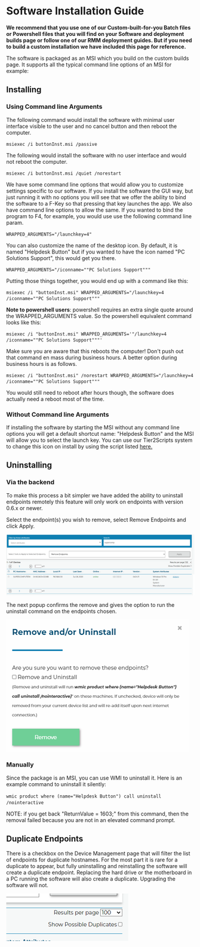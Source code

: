 # Software Installation Guide

**We recommend that you use one of our Custom-built-for-you  Batch files or Powershell files that you will find on your Software and deployment builds page or follow one of our RMM deployment guides.  But if you need to build a custom installation we have included this page for reference.** 



The software is packaged as an MSI which you build on the custom builds page. It supports all the typical command line options of an MSI for example:

## Installing

### Using Command line Arguments

The following command would install the software with minimal user interface visible to the user and no cancel button and then reboot the computer. 

```
msiexec /i buttonInst.msi /passive
```



The following would install the software with no user interface and would not reboot the computer.

```
msiexec /i buttonInst.msi /quiet /norestart
```



We have some command line options that would allow you to customize settings specific to our software. If you install the software the GUI way, but just running it with no options you will see that we offer the ability to bind the software to a F-Key so that pressing that key launches the app. We also have command line options to allow the same. If you wanted to bind the program to F4, for example, you would use use the following command line param.

```
WRAPPED_ARGUMENTS="/launchkey=4"
```



You can also customize the name of the desktop icon. By default, it is named "Helpdesk Button" but if you wanted to have the icon named "PC Solutions Support", this would get you there.

```
WRAPPED_ARGUMENTS="/iconname=""PC Solutions Support"""
```



Putting those things together, you would end up with a command like this:

```
msiexec /i "buttonInst.msi" WRAPPED_ARGUMENTS="/launchkey=4 /iconname=""PC Solutions Support"""
```

**Note to powershell users**: powershell requires an extra single quote around the WRAPPED_ARGUMENTS value. So the powershell equivalent command looks like this:

```
msiexec /i "buttonInst.msi" WRAPPED_ARGUMENTS='"/launchkey=4 /iconname=""PC Solutions Support"""'
```

Make sure you are aware that this reboots the computer! Don't push out that command en mass during business hours. A better option during business hours is as follows.

```
msiexec /i "buttonInst.msi" /norestart WRAPPED_ARGUMENTS="/launchkey=4 /iconname=""PC Solutions Support"""
```



You would still need to reboot after hours though, the software does actually need a reboot most of the time.

### Without Command line Arguments 

If installing the software by starting the MSI without any command line options you will get a default shortcut name: "Helpdesk Button" and the MSI will allow you to select the launch key. You can use our Tier2Scripts system to change this icon on install by using the script listed [here.](https://docs.tier2tickets.com/content/customization/tier2scripts/#update-shortcut-icons-on-install)



## Uninstalling

### Via the backend

To make this process a bit simpler we have added the ability to uninstall endpoints remotely this feature will only work on endpoints with version 0.6.x or newer.

Select the endpoint(s) you wish to remove, select Remove Endpoints and click Apply. 

![](images/remove1.png)

The next popup confirms the remove and gives the option to run the uninstall command on the endpoints chosen.

![](images/remove2.png)

### Manually

Since the package is an MSI, you can use WMI to uninstall it. Here is an example command to uninstall it silently: 

`wmic product where (name="Helpdesk Button") call uninstall /nointeractive`

NOTE: if you get back "ReturnValue = 1603;" from this command, then the removal failed because you are not in an elevated command prompt.



## Duplicate Endpoints

There is a checkbox on the Device Management page that will filter the list of endpoints for duplicate hostnames. For the most part it is rare for a duplicate to appear, but fully uninstalling and reinstalling the software will create a duplicate endpoint. Replacing the hard drive or the motherboard in a PC running the software will also create a duplicate. Upgrading the software will not.

![](images/duplicate.png)